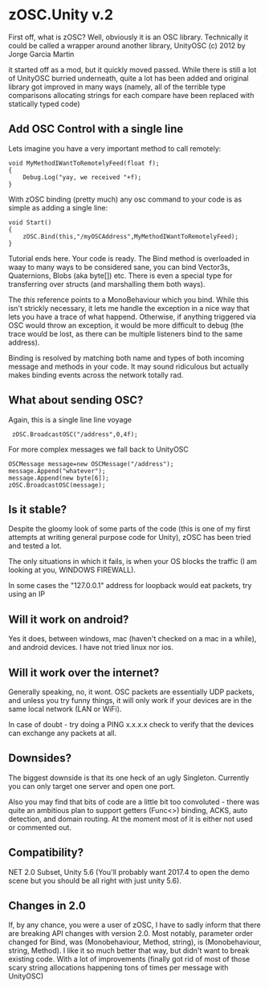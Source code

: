 # zOSC.Unity v.2

First off, what is zOSC? 
Well, obviously it is an OSC library. Technically it could be called a wrapper around another library, UnityOSC (c) 2012 by Jorge Garcia Martin

it started off as a mod, but it quickly moved passed. While there is still a lot of UnityOSC burried underneath, quite a lot has been added and original library got improved in many ways (namely, all of the terrible type comparisons allocating strings for each compare have been replaced with statically typed code)


## Add OSC Control with a single line


Lets imagine you have a very important method to call remotely:

    void MyMethodIWantToRemotelyFeed(float f);
    {
        Debug.Log("yay, we received "+f);
    }

With zOSC binding (pretty much) any osc command to your code is as simple as adding a single line:

    void Start()
    {
        zOSC.Bind(this,"/myOSCAddress",MyMethodIWantToRemotelyFeed);
    }

Tutorial ends here. Your code is ready. The Bind method is overloaded in waay to many ways to be considered sane, you can bind Vector3s, Quaternions, Blobs (aka byte[]) etc. There is even a special type for transferring over structs (and marshalling them both ways).

The *this* reference points to a MonoBehaviour which you bind. While this isn't strickly necessary, it lets me handle the exception in a nice way that lets you have a trace of what happend. Otherwise, if anything triggered via OSC would throw an exception, it would be more difficult to debug (the trace would be lost, as there can be multiple listeners bind to the same address).

Binding is resolved by matching both name and types of both incoming message and methods in your code. It may sound ridiculous but actually makes binding events across the network totally rad.

## What about sending OSC?

Again, this is a single line line voyage


     zOSC.BroadcastOSC("/address",0,4f);


For more complex messages we fall back to UnityOSC
    
    
    OSCMessage message=new OSCMessage("/address");
    message.Append("whatever");
    message.Append(new byte[6]);
    zOSC.BroadcastOSC(message);

## Is it stable?

Despite the gloomy look of some parts of the code (this is one of my first attempts at writing general purpose code for Unity), zOSC has been tried and tested a lot. 

The only situations in which it fails, is when your OS blocks the traffic (I am looking at you, WINDOWS FIREWALL).

In some cases the "127.0.0.1" address for loopback would eat packets, try using an IP

## Will it work on android?

Yes it does, between windows, mac (haven't checked on a mac in a while), and android devices. I have not tried linux nor ios.

## Will it work over the internet?

Generally speaking, no, it wont. OSC packets are essentially UDP packets, and unless you try funny things, it will only work if your devices are in the same local network (LAN or WiFi).

In case of doubt - try doing a PING x.x.x.x check to verify that the devices can exchange any packets at all.

## Downsides?

The biggest downside is that its one heck of an ugly Singleton. Currently you can only target one server and open one port. 

Also you may find that bits of code are a little bit too convoluted - there was quite an ambitious plan to support getters (Func<>) binding, ACKS, auto detection, and domain routing. At the moment most of it is either not used or commented out.

## Compatibility?

NET 2.0 Subset, Unity 5.6 (You'll probably want 2017.4 to open the demo scene but you should be all right with just unity 5.6).

## Changes in 2.0

If, by any chance, you were a user of zOSC, I have to sadly inform that there are breaking API changes with version 2.0. Most notably, parameter order changed for Bind, was (Monobehaviour, Method, string), is (Monobehaviour, string, Method). I like it so much better that way, but didn't want to break existing code. 
With a lot of improvements (finally got rid of most of those scary string allocations happening tons of times per message with UnityOSC)